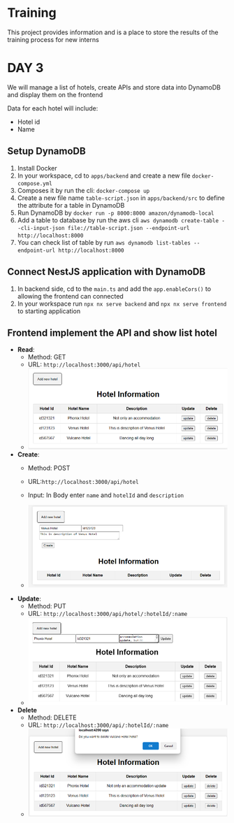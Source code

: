 # Training

This project provides information and is a place to store the results of the training process for new interns

# DAY 3

We will manage a list of hotels, create APIs and store data into DynamoDB and display them on the frontend

Data for each hotel will include:

- Hotel id
- Name

## Setup DynamoDB

1. Install Docker
2. In your workspace, cd to `apps/backend` and create a new file `docker-compose.yml`
3. Composes it by run the cli: `docker-compose up`
4. Create a new file name `table-script.json` in `apps/backend/src` to define the attribute for a table in DynamoDB
5. Run DynamoDB by `docker run -p 8000:8000 amazon/dynamodb-local`
6. Add a table to database by run the aws cli `aws dynamodb create-table --cli-input-json file://table-script.json --endpoint-url http://localhost:8000`
7. You can check list of table by run `aws dynamodb list-tables --endpoint-url http://localhost:8000`

## Connect NestJS application with DynamoDB

1. In backend side, cd to the `main.ts` and add the `app.enableCors()` to allowing the frontend can connected
2. In your workspace run `npx nx serve backend` and `npx nx serve frontend` to starting application

## Frontend implement the API and show list hotel

- **Read**:
  - Method: GET
  - URL: `http://localhost:3000/api/hotel`
  - ![alt text](docs/image-1.png)
- **Create**:
  - Method: POST
  - URL:`http://localhost:3000/api/hotel`
  - Input: In Body enter `name` and `hotelId` and `description`

  - ![alt text](docs/image.png)
- **Update**:
  - Method: PUT
  - URL: `http://localhost:3000/api/hotel/:hotelId/:name`
  - ![alt text](docs/image-2.png)
- **Delete**
  - Method: DELETE
  - URL: `http://localhost:3000/api/:hotelId/:name`
  - ![alt text](docs/image-3.png)

